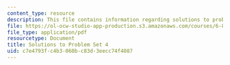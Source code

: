 ```yaml
---
content_type: resource
description: This file contains information regarding solutions to problem set 4.
file: https://ol-ocw-studio-app-production.s3.amazonaws.com/courses/6-851-advanced-data-structures-spring-2012/c7e4793fc4b3060bc83d3eecc74f4087_MIT6_851S12_ps4sol.pdf
file_type: application/pdf
resourcetype: Document
title: Solutions to Problem Set 4
uid: c7e4793f-c4b3-060b-c83d-3eecc74f4087
---
```

